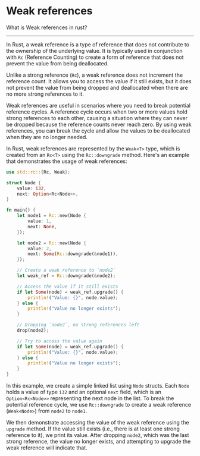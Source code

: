 # Weak references

What is Weak references in rust?

___

In Rust, a weak reference is a type of reference that does not contribute to the ownership of the underlying value. It is typically used in conjunction with `Rc` (Reference Counting) to create a form of reference that does not prevent the value from being deallocated.

Unlike a strong reference (`Rc`), a weak reference does not increment the reference count. It allows you to access the value if it still exists, but it does not prevent the value from being dropped and deallocated when there are no more strong references to it.

Weak references are useful in scenarios where you need to break potential reference cycles. A reference cycle occurs when two or more values hold strong references to each other, causing a situation where they can never be dropped because the reference counts never reach zero. By using weak references, you can break the cycle and allow the values to be deallocated when they are no longer needed.

In Rust, weak references are represented by the `Weak<T>` type, which is created from an `Rc<T>` using the `Rc::downgrade` method. Here's an example that demonstrates the usage of weak references:

```rust
use std::rc::{Rc, Weak};

struct Node {
    value: i32,
    next: Option<Rc<Node>>,
}

fn main() {
    let node1 = Rc::new(Node {
        value: 1,
        next: None,
    });

    let node2 = Rc::new(Node {
        value: 2,
        next: Some(Rc::downgrade(&node1)),
    });

    // Create a weak reference to `node2`
    let weak_ref = Rc::downgrade(&node2);

    // Access the value if it still exists
    if let Some(node) = weak_ref.upgrade() {
        println!("Value: {}", node.value);
    } else {
        println!("Value no longer exists");
    }

    // Dropping `node2`, no strong references left
    drop(node2);

    // Try to access the value again
    if let Some(node) = weak_ref.upgrade() {
        println!("Value: {}", node.value);
    } else {
        println!("Value no longer exists");
    }
}
```

In this example, we create a simple linked list using `Node` structs. Each `Node` holds a value of type `i32` and an optional `next` field, which is an `Option<Rc<Node>>` representing the next node in the list. To break the potential reference cycle, we use `Rc::downgrade` to create a weak reference (`Weak<Node>`) from `node2` to `node1`.

We then demonstrate accessing the value of the weak reference using the `upgrade` method. If the value still exists (i.e., there is at least one strong reference to it), we print its value. After dropping `node2`, which was the last strong reference, the value no longer exists, and attempting to upgrade the weak reference will indicate that.